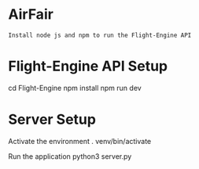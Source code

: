 # AirFair


```Install node js and npm to run the Flight-Engine API```


# Flight-Engine API Setup

cd Flight-Engine
npm install
npm run dev



# Server Setup

Activate the environment
. venv/bin/activate

Run the application
python3 server.py
